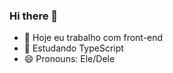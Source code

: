 ### Hi there 👋


- 🔭 Hoje eu trabalho com front-end
- 🌱 Estudando TypeScript
- 😄 Pronouns: Ele/Dele
